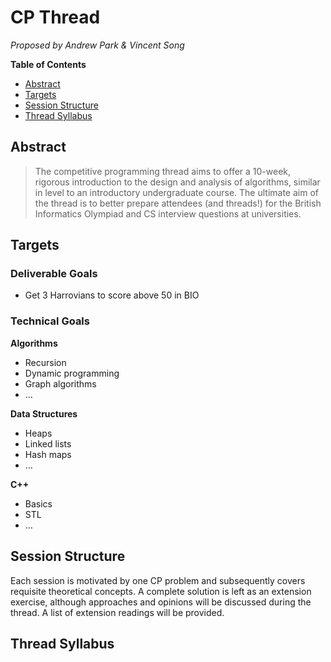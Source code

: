 # CP Thread

_Proposed by Andrew Park & Vincent Song_

**Table of Contents**
* [Abstract](#abstract)
* [Targets](#targets)
* [Session Structure](#session-structure)
* [Thread Syllabus](#thread-syllabus)

## Abstract

> The competitive programming thread aims to offer a 10-week, rigorous introduction to the design and analysis of algorithms, similar in level to an introductory undergraduate course. The ultimate aim of the thread is to better prepare attendees (and threads!) for the British Informatics Olympiad and CS interview questions at universities.

## Targets

### Deliverable Goals

- Get 3 Harrovians to score above 50 in BIO

### Technical Goals

**Algorithms**

- Recursion
- Dynamic programming
- Graph algorithms
- …

**Data Structures**

- Heaps
- Linked lists
- Hash maps
- …

**C++**

- Basics
- STL
- …

## Session Structure

Each session is motivated by one CP problem and subsequently covers requisite theoretical concepts. A complete solution is left as an extension exercise, although approaches and opinions will be discussed during the thread. A list of extension readings will be provided.

## Thread Syllabus
